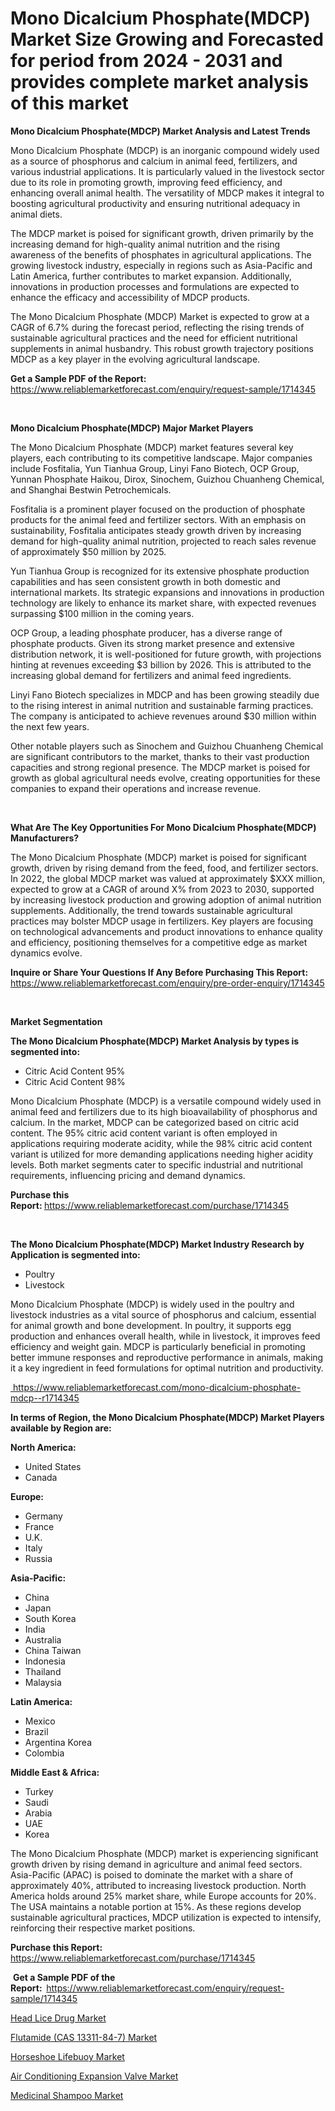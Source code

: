 <p><h1>Mono Dicalcium Phosphate(MDCP) Market Size Growing and Forecasted for period from 2024 - 2031 and provides complete market analysis of this market</h1></p><p><strong>Mono Dicalcium Phosphate(MDCP) Market Analysis and Latest Trends</strong></p>
<p><p>Mono Dicalcium Phosphate (MDCP) is an inorganic compound widely used as a source of phosphorus and calcium in animal feed, fertilizers, and various industrial applications. It is particularly valued in the livestock sector due to its role in promoting growth, improving feed efficiency, and enhancing overall animal health. The versatility of MDCP makes it integral to boosting agricultural productivity and ensuring nutritional adequacy in animal diets.</p><p>The MDCP market is poised for significant growth, driven primarily by the increasing demand for high-quality animal nutrition and the rising awareness of the benefits of phosphates in agricultural applications. The growing livestock industry, especially in regions such as Asia-Pacific and Latin America, further contributes to market expansion. Additionally, innovations in production processes and formulations are expected to enhance the efficacy and accessibility of MDCP products.</p><p>The Mono Dicalcium Phosphate (MDCP) Market is expected to grow at a CAGR of 6.7% during the forecast period, reflecting the rising trends of sustainable agricultural practices and the need for efficient nutritional supplements in animal husbandry. This robust growth trajectory positions MDCP as a key player in the evolving agricultural landscape.</p></p>
<p><strong>Get a Sample PDF of the Report:&nbsp;</strong> <a href="https://www.reliablemarketforecast.com/enquiry/request-sample/1714345?utm_campaign=1169&utm_medium=2&utm_source=Github&utm_content=ia&utm_term=22102024&utm_id=mono-dicalcium-phosphatemdcp">https://www.reliablemarketforecast.com/enquiry/request-sample/1714345</a></p>
<p>&nbsp;</p>
<p><strong>Mono Dicalcium Phosphate(MDCP) Major Market Players</strong></p>
<p><p>The Mono Dicalcium Phosphate (MDCP) market features several key players, each contributing to its competitive landscape. Major companies include Fosfitalia, Yun Tianhua Group, Linyi Fano Biotech, OCP Group, Yunnan Phosphate Haikou, Dirox, Sinochem, Guizhou Chuanheng Chemical, and Shanghai Bestwin Petrochemicals.</p><p>Fosfitalia is a prominent player focused on the production of phosphate products for the animal feed and fertilizer sectors. With an emphasis on sustainability, Fosfitalia anticipates steady growth driven by increasing demand for high-quality animal nutrition, projected to reach sales revenue of approximately $50 million by 2025.</p><p>Yun Tianhua Group is recognized for its extensive phosphate production capabilities and has seen consistent growth in both domestic and international markets. Its strategic expansions and innovations in production technology are likely to enhance its market share, with expected revenues surpassing $100 million in the coming years.</p><p>OCP Group, a leading phosphate producer, has a diverse range of phosphate products. Given its strong market presence and extensive distribution network, it is well-positioned for future growth, with projections hinting at revenues exceeding $3 billion by 2026. This is attributed to the increasing global demand for fertilizers and animal feed ingredients.</p><p>Linyi Fano Biotech specializes in MDCP and has been growing steadily due to the rising interest in animal nutrition and sustainable farming practices. The company is anticipated to achieve revenues around $30 million within the next few years.</p><p>Other notable players such as Sinochem and Guizhou Chuanheng Chemical are significant contributors to the market, thanks to their vast production capacities and strong regional presence. The MDCP market is poised for growth as global agricultural needs evolve, creating opportunities for these companies to expand their operations and increase revenue.</p></p>
<p>&nbsp;</p>
<p><strong>What Are The Key Opportunities For Mono Dicalcium Phosphate(MDCP) Manufacturers?</strong></p>
<p><p>The Mono Dicalcium Phosphate (MDCP) market is poised for significant growth, driven by rising demand from the feed, food, and fertilizer sectors. In 2022, the global MDCP market was valued at approximately $XXX million, expected to grow at a CAGR of around X% from 2023 to 2030, supported by increasing livestock production and growing adoption of animal nutrition supplements. Additionally, the trend towards sustainable agricultural practices may bolster MDCP usage in fertilizers. Key players are focusing on technological advancements and product innovations to enhance quality and efficiency, positioning themselves for a competitive edge as market dynamics evolve.</p></p>
<p><strong>Inquire or Share Your Questions If Any Before Purchasing This Report:</strong> <a href="https://www.reliablemarketforecast.com/enquiry/pre-order-enquiry/1714345?utm_campaign=1169&utm_medium=2&utm_source=Github&utm_content=ia&utm_term=22102024&utm_id=mono-dicalcium-phosphatemdcp">https://www.reliablemarketforecast.com/enquiry/pre-order-enquiry/1714345</a></p>
<p>&nbsp;</p>
<p><strong>Market Segmentation</strong></p>
<p><strong>The Mono Dicalcium Phosphate(MDCP) Market Analysis by types is segmented into:</strong></p>
<p><ul><li>Citric Acid Content 95%</li><li>Citric Acid Content 98%</li></ul></p>
<p><p>Mono Dicalcium Phosphate (MDCP) is a versatile compound widely used in animal feed and fertilizers due to its high bioavailability of phosphorus and calcium. In the market, MDCP can be categorized based on citric acid content. The 95% citric acid content variant is often employed in applications requiring moderate acidity, while the 98% citric acid content variant is utilized for more demanding applications needing higher acidity levels. Both market segments cater to specific industrial and nutritional requirements, influencing pricing and demand dynamics.</p></p>
<p><strong>Purchase this Report:&nbsp;</strong><a href="https://www.reliablemarketforecast.com/purchase/1714345?utm_campaign=1169&utm_medium=2&utm_source=Github&utm_content=ia&utm_term=22102024&utm_id=mono-dicalcium-phosphatemdcp">https://www.reliablemarketforecast.com/purchase/1714345</a></p>
<p>&nbsp;</p>
<p><strong>The Mono Dicalcium Phosphate(MDCP) Market Industry Research by Application is segmented into:</strong></p>
<p><ul><li>Poultry</li><li>Livestock</li></ul></p>
<p><p>Mono Dicalcium Phosphate (MDCP) is widely used in the poultry and livestock industries as a vital source of phosphorus and calcium, essential for animal growth and bone development. In poultry, it supports egg production and enhances overall health, while in livestock, it improves feed efficiency and weight gain. MDCP is particularly beneficial in promoting better immune responses and reproductive performance in animals, making it a key ingredient in feed formulations for optimal nutrition and productivity.</p></p>
<p><a href="https://www.reliablemarketforecast.com/mono-dicalcium-phosphate-mdcp--r1714345?utm_campaign=1169&utm_medium=2&utm_source=Github&utm_content=ia&utm_term=22102024&utm_id=mono-dicalcium-phosphatemdcp">&nbsp;https://www.reliablemarketforecast.com/mono-dicalcium-phosphate-mdcp--r1714345</a></p>
<p><strong>In terms of Region, the Mono Dicalcium Phosphate(MDCP) Market Players available by Region are:</strong></p>
<p>
    <p> <strong> North America: </strong>
        <ul>
            <li>United States</li>
            <li>Canada</li>
        </ul>
        </p> 
    <p> <strong> Europe: </strong>
        <ul>
            <li>Germany</li>
            <li>France</li>
            <li>U.K.</li>
            <li>Italy</li>
            <li>Russia</li>
        </ul>
        </p> 
    <p> <strong> Asia-Pacific: </strong>
        <ul>
            <li>China</li>
            <li>Japan</li>
            <li>South Korea</li>
            <li>India</li>
            <li>Australia</li>
            <li>China Taiwan</li>
            <li>Indonesia</li>
            <li>Thailand</li>
            <li>Malaysia</li>
        </ul>
        </p> 
    <p> <strong> Latin America: </strong>
        <ul>
            <li>Mexico</li>
            <li>Brazil</li>
            <li>Argentina Korea</li>
            <li>Colombia</li>
        </ul>
        </p> 
    <p> <strong> Middle East & Africa: </strong>
        <ul>
            <li>Turkey</li>
            <li>Saudi</li>
            <li>Arabia</li>
            <li>UAE</li>
            <li>Korea</li>
        </ul>
    </p>
    </p>
<p><p>The Mono Dicalcium Phosphate (MDCP) market is experiencing significant growth driven by rising demand in agriculture and animal feed sectors. Asia-Pacific (APAC) is poised to dominate the market with a share of approximately 40%, attributed to increasing livestock production. North America holds around 25% market share, while Europe accounts for 20%. The USA maintains a notable portion at 15%. As these regions develop sustainable agricultural practices, MDCP utilization is expected to intensify, reinforcing their respective market positions.</p></p>
<p><strong>Purchase this Report: </strong><a href="https://www.reliablemarketforecast.com/purchase/1714345?utm_campaign=1169&utm_medium=2&utm_source=Github&utm_content=ia&utm_term=22102024&utm_id=mono-dicalcium-phosphatemdcp">https://www.reliablemarketforecast.com/purchase/1714345</a></p>
<p>&nbsp;<strong>Get a Sample PDF of the Report:&nbsp;&nbsp;</strong><a href="https://www.reliablemarketforecast.com/enquiry/request-sample/1714345?utm_campaign=1169&utm_medium=2&utm_source=Github&utm_content=ia&utm_term=22102024&utm_id=mono-dicalcium-phosphatemdcp">https://www.reliablemarketforecast.com/enquiry/request-sample/1714345</a></p>
<p><strong></strong></p>
<p><p><a href="https://www.linkedin.com/pulse/head-lice-drug-market-trends-focusing-insight-forecast-analysis-ulvdc?utm_campaign=1169&utm_medium=2&utm_source=Github&utm_content=ia&utm_term=22102024&utm_id=mono-dicalcium-phosphatemdcp">Head Lice Drug Market</a></p><p><a href="https://github.com/bailee2qhthar/Market-Research-Report-List-1/blob/main/flutamide-cas-13311-84-7-market.md?utm_campaign=1169&utm_medium=2&utm_source=Github&utm_content=ia&utm_term=22102024&utm_id=mono-dicalcium-phosphatemdcp">Flutamide (CAS 13311-84-7) Market</a></p><p><a href="https://github.com/nenitafam9o0/Market-Research-Report-List-1/blob/main/horseshoe-lifebuoy-market.md?utm_campaign=1169&utm_medium=2&utm_source=Github&utm_content=ia&utm_term=22102024&utm_id=mono-dicalcium-phosphatemdcp">Horseshoe Lifebuoy Market</a></p><p><a href="https://issuu.com/reportprime-2/docs/air-conditioning-expansion-valve-ma_ff7481e8f62ab6?utm_campaign=1169&utm_medium=2&utm_source=Github&utm_content=ia&utm_term=22102024&utm_id=mono-dicalcium-phosphatemdcp">Air Conditioning Expansion Valve Market</a></p><p><a href="https://www.linkedin.com/pulse/market-dynamics-future-trends-global-medicinal-shampoo-sector-up4nc?utm_campaign=1169&utm_medium=2&utm_source=Github&utm_content=ia&utm_term=22102024&utm_id=mono-dicalcium-phosphatemdcp">Medicinal Shampoo Market</a></p></p>